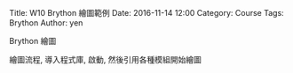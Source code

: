 Title: W10 Brython 繪圖範例
Date: 2016-11-14 12:00
Category: Course
Tags: Brython
Author: yen

Brython 繪圖

<!-- PELICAN_END_SUMMARY -->

繪圖流程, 導入程式庫, 啟動, 然後引用各種模組開始繪圖

<!-- 導入 Brython 標準程式庫 -->

<script type="text/javascript" 
    src="https://cdn.rawgit.com/brython-dev/brython/master/www/src/brython_dist.js">
</script>

<!-- 啟動 Brython -->

<script>
window.onload=function(){
brython(1);
}
</script>

<!-- 以下實際利用  Brython 畫兩條直線 -->

<canvas id="japanflag1" width="600" height="200"></canvas>

<script type="text/python3">
from browser import document as doc
import math

canvas = doc["japanflag1"]
ctx = canvas.getContext("2d")
ctx.beginPath()
ctx.lineWidth = 1
inc=10
for i in range(10):
    ctx.moveTo(100+i*inc, 100)
    ctx.lineTo(100+i*inc, 200)

# 設定顏色為藍色, 也可以使用 "rgb(0, 0, 255)" 字串設定顏色值
ctx.strokeStyle = "blue"
ctx.stroke()
ctx.closePath()
</script>